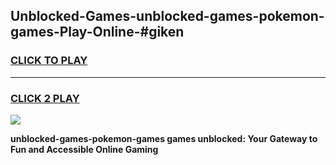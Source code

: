 
## Unblocked-Games-unblocked-games-pokemon-games-Play-Online-#giken
<h3>
<a href="https://premium.freeplayer.one?title=unblocked-games-pokemon-games&ref=24F">CLICK TO PLAY</a></h3>
<hr>

<h3>
<a href="https://premium.freeplayer.one?title=unblocked-games-pokemon-games&ref=24F">CLICK 2 PLAY</a>
  
</h3>

<a href="https://premium.freeplayer.one?title=unblocked-games-pokemon-games&ref=24F/"><img src="https://clearcache.store/games.png"></a>


**unblocked-games-pokemon-games games unblocked: Your Gateway to Fun and Accessible Online Gaming**
